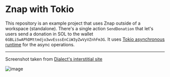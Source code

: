 # Znap with Tokio

This repository is an example project that uses Znap outside of a workspace (standalone). There's a single action `SendDonation` that let's users send a donation in SOL to the wallet `6GBLiSwAPhDMttmdjo3wvEsssEnCiW3yZwVyVZnhFm3G`. It uses [Tokio asynchronous runtime](https://tokio.rs/) for the async operations.

---

Screenshot taken from [Dialect's interstitial site](https://dial.to/)

![image](https://github.com/heavy-duty/znap-standalone-shuttle/assets/7496781/ab2a65f9-8959-4078-a2ef-93919d9ecb26)
